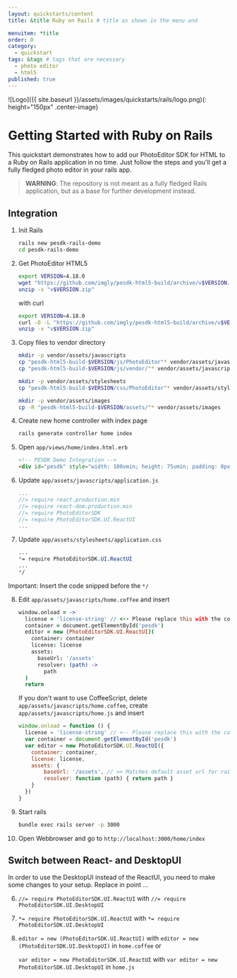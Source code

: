 ```yaml
---
layout: quickstarts/content
title: &title Ruby on Rails # title as shown in the menu and 

menuitem: *title
order: 0
category: 
  - quickstart
tags: &tags # tags that are necessary
  - photo editor 
  - html5
published: true
---
```


![Logo]({{ site.baseurl }}/assets/images/quickstarts/rails/logo.png){: height="150px" .center-image}

# Getting Started with Ruby on Rails

This quickstart demonstrates how to add our PhotoEditor SDK for HTML to a Ruby on Rails application in no time. Just follow the steps and you'll get a fully fledged photo editor in your rails app.

>**WARNING**: The repository is not meant as a fully fledged Rails application, but as a base for further development instead. 


## Integration

1. Init Rails 

    ```bash
    rails new pesdk-rails-demo
    cd pesdk-rails-demo 
    ```

2. Get PhotoEditor HTML5

    ```bash
    export VERSION=4.18.0
    wget "https://github.com/imgly/pesdk-html5-build/archive/v$VERSION.zip"
    unzip -x "v$VERSION.zip"
    ```
    with curl
    ```bash
    export VERSION=4.18.0
    curl -O -L "https://github.com/imgly/pesdk-html5-build/archive/v$VERSION.zip"
    unzip -x "v$VERSION.zip"
    ```

3. Copy files to vendor directory 

    ```bash
    mkdir -p vendor/assets/javascripts
    cp "pesdk-html5-build-$VERSION/js/PhotoEditor"* vendor/assets/javascripts
    cp "pesdk-html5-build-$VERSION/js/vendor/"* vendor/assets/javascripts

    mkdir -p vendor/assets/stylesheets
    cp "pesdk-html5-build-$VERSION/css/PhotoEditor"* vendor/assets/stylesheets

    mkdir -p vendor/assets/images
    cp -R "pesdk-html5-build-$VERSION/assets/"* vendor/assets/images
    ```

4. Create new home controller with index page

    ``` bash
    rails generate controller home index
    ```

5. Open `app/views/home/index.html.erb`

    ```html
    <!-- PESDK Demo Integration -->
    <div id="pesdk" style="width: 100vmin; height: 75vmin; padding: 0px; margin: 0px">
    ```

6. Update `app/assets/javascripts/application.js`

    ```javascript 
    ...
    //= require react.production.min
    //= require react-dom.production.min
    //= require PhotoEditorSDK
    //= require PhotoEditorSDK.UI.ReactUI
    ...
    ```

7. Update `app/assets/stylesheets/application.css`

    ```css 
    ...
    *= require PhotoEditorSDK.UI.ReactUI
    ...
    */
    ```
Important: Insert the code snipped before the `*/`

8. Edit `app/assets/javascripts/home.coffee` and insert

    ```coffeescript
    window.onload = ->
      license = 'license-string' // <-- Please replace this with the content of your license file. The JSON-object must be in string format.
      container = document.getElementById('pesdk')
      editor = new (PhotoEditorSDK.UI.ReactUI)(
        container: container
        license: license
        assets:
          baseUrl: '/assets'
          resolver: (path) ->
            path
      )
      return
    ```

    If you don't want to use CoffeeScript, delete `app/assets/javascripts/home.coffee`, create `app/assets/javascripts/home.js` and insert

    ```javascript
    window.onload = function () {
      license = 'license-string' // <-- Please replace this with the content of your license file. The JSON-object must be in string format.
      var container = document.getElementById('pesdk')
      var editor = new PhotoEditorSDK.UI.ReactUI({
        container: container,
        license: license,
        assets: {
            baseUrl: '/assets', // => Matches default asset url for rails
            resolver: function (path) { return path }
        }
      })
    }
    ```


9. Start rails 
    ``` bash
    bundle exec rails server -p 3000 
    ```

10. Open Webbrowser and go to `http://localhost:3000/home/index`

## Switch between React- and DesktopUI
In order to use the DesktopUI instead of the ReactUI, you need to make some changes to your setup. Replace in point ...

6.  `//= require PhotoEditorSDK.UI.ReactUI` with `//= require PhotoEditorSDK.UI.DesktopUI`
7.  `*= require PhotoEditorSDK.UI.ReactUI` with `*= require PhotoEditorSDK.UI.DesktopUI`
8.  `editor = new (PhotoEditorSDK.UI.ReactUI)` with `editor = new (PhotoEditorSDK.UI.DesktopUI)` in `home.coffee` or 

    `var editor = new PhotoEditorSDK.UI.ReactUI` with `var editor = new PhotoEditorSDK.UI.DesktopUI` in `home.js`


